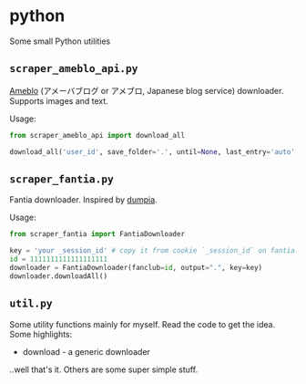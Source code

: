 # python
 
Some small Python utilities 

## `scraper_ameblo_api.py`

[Ameblo](https://ameblo.jp/) (アメーバブログ or アメブロ, Japanese blog service) downloader. Supports images and text.

Usage:

```python
from scraper_ameblo_api import download_all

download_all('user_id', save_folder='.', until=None, last_entry='auto', download_type='all')
```

## `scraper_fantia.py`

Fantia downloader. Inspired by [dumpia](https://github.com/itskenny0/dumpia).

Usage:

```python
from scraper_fantia import FantiaDownloader

key = 'your _session_id' # copy it from cookie `_session_id` on fantia.jp
id = 1111111111111111111
downloader = FantiaDownloader(fanclub=id, output=".", key=key)
downloader.downloadAll()
```

## `util.py`

Some utility functions mainly for myself. Read the code to get the idea. Some highlights:
* download - a generic downloader

..well that's it. Others are some super simple stuff.